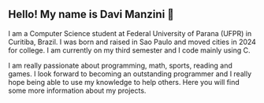## Hello! My name is Davi Manzini 👋

I am a Computer Science student at Federal University of Parana (UFPR) in Curitiba, Brazil. I was born and raised in Sao Paulo and moved cities in 2024 for college. I am currently on my third semester and I code mainly using C.

I am really passionate about programming, math, sports, reading and games. I look forward to becoming an outstanding programmer and I really hope being able to use my knowledge to help others. Here you will find some more information about my projects.


